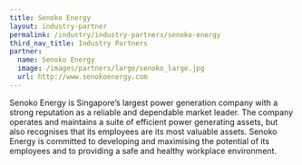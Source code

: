 ```yaml
---
title: Senoko Energy
layout: industry-partner
permalink: /industry/industry-partners/senoko-energy
third_nav_title: Industry Partners
partner:
  name: Senoko Energy
  image: /images/partners/large/senoko_large.jpg
  url: http://www.senokoenergy.com
---
```

Senoko Energy is Singapore’s largest power generation company with a strong reputation as a reliable and dependable market leader. The company operates and maintains a suite of efficient power generating assets, but also recognises that its employees are its most valuable assets. Senoko Energy is committed to developing and maximising the potential of its employees and to providing a safe and healthy workplace environment.

